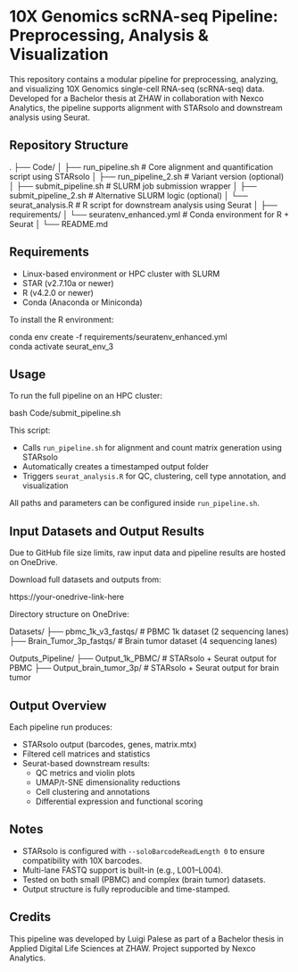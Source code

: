 # 10X Genomics scRNA-seq Pipeline: Preprocessing, Analysis & Visualization

This repository contains a modular pipeline for preprocessing, analyzing, and visualizing 10X Genomics single-cell RNA-seq (scRNA-seq) data. Developed for a Bachelor thesis at ZHAW in collaboration with Nexco Analytics, the pipeline supports alignment with STARsolo and downstream analysis using Seurat.

## Repository Structure

.
├── Code/
│   ├── run_pipeline.sh         # Core alignment and quantification script using STARsolo
│   ├── run_pipeline_2.sh       # Variant version (optional)
│   ├── submit_pipeline.sh      # SLURM job submission wrapper
│   ├── submit_pipeline_2.sh    # Alternative SLURM logic (optional)
│   └── seurat_analysis.R       # R script for downstream analysis using Seurat
│
├── requirements/
│   └── seuratenv_enhanced.yml  # Conda environment for R + Seurat
│
└── README.md

## Requirements

- Linux-based environment or HPC cluster with SLURM
- STAR (v2.7.10a or newer)
- R (v4.2.0 or newer)
- Conda (Anaconda or Miniconda)

To install the R environment:

conda env create -f requirements/seuratenv_enhanced.yml  
conda activate seurat_env_3

## Usage

To run the full pipeline on an HPC cluster:

bash Code/submit_pipeline.sh

This script:
- Calls `run_pipeline.sh` for alignment and count matrix generation using STARsolo
- Automatically creates a timestamped output folder
- Triggers `seurat_analysis.R` for QC, clustering, cell type annotation, and visualization

All paths and parameters can be configured inside `run_pipeline.sh`.

## Input Datasets and Output Results

Due to GitHub file size limits, raw input data and pipeline results are hosted on OneDrive.

Download full datasets and outputs from:

https://your-onedrive-link-here

Directory structure on OneDrive:

Datasets/
├── pbmc_1k_v3_fastqs/          # PBMC 1k dataset (2 sequencing lanes)
├── Brain_Tumor_3p_fastqs/      # Brain tumor dataset (4 sequencing lanes)

Outputs_Pipeline/
├── Output_1k_PBMC/             # STARsolo + Seurat output for PBMC
├── Output_brain_tumor_3p/      # STARsolo + Seurat output for brain tumor

## Output Overview

Each pipeline run produces:
- STARsolo output (barcodes, genes, matrix.mtx)
- Filtered cell matrices and statistics
- Seurat-based downstream results:
  - QC metrics and violin plots
  - UMAP/t-SNE dimensionality reductions
  - Cell clustering and annotations
  - Differential expression and functional scoring

## Notes

- STARsolo is configured with `--soloBarcodeReadLength 0` to ensure compatibility with 10X barcodes.
- Multi-lane FASTQ support is built-in (e.g., L001–L004).
- Tested on both small (PBMC) and complex (brain tumor) datasets.
- Output structure is fully reproducible and time-stamped.

## Credits

This pipeline was developed by Luigi Palese as part of a Bachelor thesis in Applied Digital Life Sciences at ZHAW. Project supported by Nexco Analytics.
